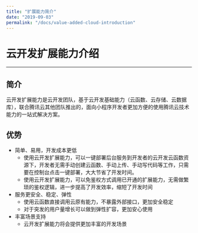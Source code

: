 ```yaml
---
title: "扩展能力简介"
date: "2019-09-03"
permalink: "/docs/value-added-cloud-introduction"
---
```


# 云开发扩展能力介绍

---

## 简介

云开发扩展能力是云开发团队，基于云开发基础能力（云函数、云存储、云数据库），联合腾讯云其他团队推出的，面向小程序开发者更加方便的使用腾讯云技术能力的一站式解决方案。

## 优势

- 简单、易用，开发成本更低
  - 使用云开发扩展能力，可以一键部署后台服务到开发者的云开发云函数资源下，开发者无需手动创建云函数、手动上传、手动写代码等工作，只需要在控制台点击一键部署，大大节省了开发时间。
  - 使用云开发扩展能力，可以免鉴权方式调用已开通的扩展能力，无需做繁琐的鉴权逻辑，进一步提高了开发效率，缩短了开发时间
- 服务更安全、稳定、弹性
  - 使用云函数直接调用云原有能力，不暴露外部接口，更加安全稳定
  - 对于突发的用户量增长可以做到弹性扩容，更加安心使用
- 丰富场景支持
  - 云开发扩展能力将会提供更加丰富的开发场景
